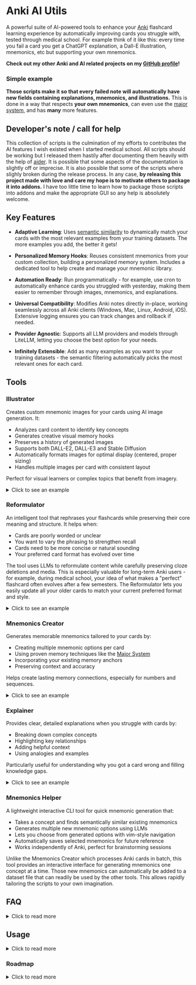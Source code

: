 # Anki AI Utils
A powerful suite of AI-powered tools to enhance your [Anki](https://en.wikipedia.org/wiki/Anki_(software)) flashcard learning experience by automatically improving cards you struggle with, tested through medical school. For example think of it like this: every time you fail a card you get a ChatGPT explanation, a Dall-E illustration, mnemonics, etc but supporting your own mnemonics.

**Check out my other Anki and AI related projects on my [GitHub profile](https://github.com/thiswillbeyourgithub)!**

### Simple example
**Those scripts make it so that every failed note will automatically have new fields containing explanations, mnemonics, and illustrations.** This is done in a way that respects **your own mnemonics**, can even use the [major system](https://en.wikipedia.org/wiki/Mnemonic_major_system), and has **many** more features.

## Developer's note / call for help
This collection of scripts is the culmination of my efforts to contributes the AI features I wish existed when I started medical school. All scripts should be working but I released them hastily after documenting them heavily with the help of [aider](https://aider.chat/). It is possible that some aspects of the documentation is slightly off or imprecise. It is also possible that some of the scripts where slighly broken during the release process. In any case, **by releasing this project made with love and care my hope is to motivate others to package it into addons.** I have too little time to learn how to package those scripts into addons and make the appropriate GUI so any help is absolutely welcome.

## Key Features

- **Adaptive Learning**: Uses [semantic similarity](https://en.wikipedia.org/wiki/Semantic_similarity) to dynamically match your cards with the most relevant examples from your training datasets. The more examples you add, the better it gets!

- **Personalized Memory Hooks**: Reuses consistent mnemonics from your custom collection, building a personalized memory system. Includes a dedicated tool to help create and manage your mnemonic library.

- **Automation Ready**: Run programmatically - for example, use cron to automatically enhance cards you struggled with yesterday, making them easier to remember through images, mnemonics, and explanations.

- **Universal Compatibility**: Modifies Anki notes directly in-place, working seamlessly across all Anki clients (Windows, Mac, Linux, Android, iOS). Extensive logging ensures you can track changes and rollback if needed.

- **Provider Agnostic**: Supports all LLM providers and models through LiteLLM, letting you choose the best option for your needs.

- **Infinitely Extensible**: Add as many examples as you want to your training datasets - the semantic filtering automatically picks the most relevant ones for each card.

## Tools

### Illustrator 
Creates custom mnemonic images for your cards using AI image generation. It:
- Analyzes card content to identify key concepts
- Generates creative visual memory hooks
- Preserves a history of generated images
- Supports both DALL-E2, DALL-E3 and Stable Diffusion
- Automatically formats images for optimal display (centered, proper sizing)
- Handles multiple images per card with consistent layout

Perfect for visual learners or complex topics that benefit from imagery.

<details>
<summary>
Click to see an example
</summary>

For example, I had this French flashcard:

![](./screenshots/illustrator_fever.png)
<details>
<summary>Click here if you can't read French</summary>

Here's the note content translated to English:
```
Diagnostic criteria for simple febrile seizures:
- Age greater than 1 year
- Seizure occurring with fever above 38°C (100.4°F)
- Symmetrical motor manifestations lasting less than 15 minutes and without deficit
- Single seizure per febrile episode
- Less than 3 episodes in total
```

</details>

`illustrator.py` generated to me this image:
![](./screenshots/illustrator_fever_generated.png)

As well as this text content to understand its thought process: (Note that this part is always in English no matter the original language)
```
Topic: 'Diagnostic criteria for a simple febrile seizure'
Anchors: 'Febrile / Fever: a fireplace (sounds like febrile)'
Phonetic: '1 as T link in thai, tea, tie; 3 as M link in mow, my, meh; 8 as F link in fire, faux, few; 5 as L link in low, lee, lie'
Remarks:
* The criteria are specific and should be presented in a way that is easy to remember.
Step by step decomposition:
* Age over 1 year: a toddler holding a teacup (T for 1)
* Seizure with fever over 38°C: a thermometer with flames around it (F for 8)
* Symmetric motor manifestations lasting less than 15 minutes without deficit: a clock showing 15 minutes with two identical figurines moving symmetrically on either side
* 1 unique seizure per febrile episode: a single lightning bolt striking a fireplace (fireplace for fever)
* Less than 3 episodes in total: three thermometers, but only two showing a high temperature
Imagining:
* A toddler holding a teacup, standing next to a fireplace with a single lightning bolt striking it.
* Above the fireplace, a clock showing 15 minutes with two identical figurines moving symmetrically.
* Next to the toddler, a thermometer surrounded by flames, and three thermometers, two of which show high temperatures.
Subject: 'a toddler holding a teacup next to a fireplace struck by a single lightning bolt, a clock showing 15 minutes with symmetric figurines, a flaming thermometer, and three thermometers with two showing high temperatures'
Description words: 'educational, colorful, engaging, vivid, detailed'
Style: 'illustration'
Realism: 'semi-realistic'
a toddler holding a teacup next to a fireplace struck by a single lightning bolt, a clock showing 15 minutes with symmetric figurines, a flaming thermometer, and three thermometers with two showing high temperatures, educational, colorful, engaging, vivid, detailed, illustration, semi-realistic

[DATE:09/04/2024 VERSION:2.5 LLMMODEL:openai/gpt-4-0125-preview IMAGEMODEL:openai/dall-e-3]
```

</details>

### Reformulator
An intelligent tool that rephrases your flashcards while preserving their core meaning and structure. It helps when:
- Cards are poorly worded or unclear
- You want to vary the phrasing to strengthen recall
- Cards need to be more concise or natural sounding
- Your preferred card format has evolved over time

The tool uses LLMs to reformulate content while carefully preserving cloze deletions and media. This is especially valuable for long-term Anki users - for example, during medical school, your idea of what makes a "perfect" flashcard often evolves after a few semesters. The Reformulator lets you easily update all your older cards to match your current preferred format and style.

<details>
<summary>
Click to see an example
</summary>

For example, given this poorly worded flashcard:

```
bilateral and symmetric alveolar syndrome, perihilar, often with effusion, what to consider?
{{c1::APE}}
```

The reformulator would improve it to:

```
What should be considered in presence of bilateral and symmetric alveolar syndrome, perihilar, often with effusion?
{{c1::In case of bilateral and symmetric alveolar syndrome, perihilar, often with effusion, one should consider APE.}}
```

The reformulator can also make cards more concise when needed. For example, it could reformat the same card as:

```
Key features of bilateral and symmetric alveolar syndrome, perihilar, often with effusion:
- {{c1::Consider APE}}
```

The true power of the reformulator lies in its flexibility - your imagination is the only limit. It can:
- Make questions grammatically complete and clear
- Structure content as proper questions, bullet points, tables, or any format you prefer
- Make answers self-contained by repeating key context when needed
- Adjust verbosity from concise summaries to detailed explanations
- Preserve exact medical terminology while improving clarity
- Maintain cloze deletion format while enhancing content
- Adapt to any formatting style (paragraphs, lists, diagrams, etc.)
- Transform content into mnemonics, analogies, or memory palaces
- Create hierarchical structures for complex topics
- Generate multiple variations to strengthen recall through interleaving

The reformulator is not just a tool for fixing poorly worded cards - it's a creative partner that can help you explore new ways to structure and present information. Whether you want to create visual mind maps, build memory palaces, or develop unique mnemonic systems, the reformulator can help bring your ideas to life while maintaining the integrity of your Anki cards.

</details>


### Mnemonics Creator
Generates memorable mnemonics tailored to your cards by:
- Creating multiple mnemonic options per card
- Using proven memory techniques like the [Major System](https://en.wikipedia.org/wiki/Mnemonic_major_system)
- Incorporating your existing memory anchors
- Preserving context and accuracy

Helps create lasting memory connections, especially for numbers and sequences.

<details>
<summary>
Click to see an example
</summary>

The mnemonics made for the card above about infant fever ended up with this content in the AnkiMnemonics field:

---


1.  'Heureux Hephaistos fébrile tend sa banane unique près du feu'<br>* <b>Heureux </b> Âge supérieur à 1 an <u> Heureux évoque la maturité et donc un âge déjà avancé, supérieur à 1 an </u><br>* <b>Hephaistos fébrile </b> Survenue de la crise avec une fièvre supérieure à 38°C <u> Hephaistos évoque la fièvre du fait de son rôle de forgeron et fébrile réitère ce concept </u><br>* <b>tend sa banane unique </b> 1 unique crise par épisode fébrile donné <u> banane unique évoque une seule occurrence, ici la crise unique par épisode fébrile </u><br>* <b>près du feu </b> Moins de 3 épisodes au total <u> feu évoque la fièvre et sa proximité suggère une limite, ici moins de 3 épisodes en tout </u><br><br>2.  'Un enfant trébuche dans le feu, danse symétriquement, a un seul coup et moins de trois feux'<br>* <b>Un enfant trébuche </b> Âge supérieur à 1 an <u> l'idée d'un enfant qui commence juste à marcher évoque l'âge juste après un an </u><br>* <b>dans le feu, </b> Survenue de la crise avec une fièvre supérieure à 38°C <u> le feu évoque la chaleur, donc la fièvre </u><br>* <b>danse symétriquement, </b> Manifestations motrices symétriques <u> danser évoque le mouvement, et symétriquement évoque les deux côtés du corps bougeant de la même manière </u><br>* <b>a un seul coup </b> 1 unique crise par épisode fébrile donné <u> un seul coup évoque l'unicité de la crise pendant l'épisode fébrile </u><br>* <b>et moins de trois feux </b> Moins de 3 épisodes au total <u> moins de trois feux évoque le nombre total d'épisodes, utilisant l'analogie avec la fièvre comme feu </u><br><br>3.  'Un enfant febrile symetrique forge une unique bulle dans la prairie'<br>* <b>Un enfant </b> Âge supérieur à 1 an <u> enfant indique que le sujet concerne un jeune individu, donc plus d'un an </u><br>* <b>febrile </b> Survenue de la crise avec une fièvre supérieure à 38°C <u> fébrile se lie à la notion de fièvre </u><br>* <b>symetrique </b> Manifestations motrices symétriques <u> directement lié à symétrique </u><br>* <b>forge </b> durant moins de 15 minutes et sans déficit <u> forger évoque une action courte et intense, comme la crise qui dure moins de 15 minutes sans laisser de séquelles </u><br>* <b>une unique </b> 1 unique crise par épisode fébrile donné <u> unique précise le nombre de crises </u><br>* <b>bulle </b> Moins de 3 épisodes au total <u> une bulle évoque quelque chose de rare et limité, semblable à moins de 3 épisodes au total </u><br>* <b>dans la prairie </b> hyperthermique <u> la prairie évoque un espace ouvert et naturel, hyperthermique évoque la chaleur comme celle du soleil sur une prairie </u><br><br>[DATE:09/04/2024 VERSION:2.1 MODEL:openai/gpt-4-0125-preview]<br><br><!--SEPARATOR-->

---

</details>

### Explainer
Provides clear, detailed explanations when you struggle with cards by:
- Breaking down complex concepts
- Highlighting key relationships
- Adding helpful context
- Using analogies and examples

Particularly useful for understanding why you got a card wrong and filling knowledge gaps.

<details>
<summary>
Click to see an example
</summary>

The mnemonics made for the card above about infant fever ended up with this content in the AnkiExplainer field (I translated it french to English for universal documentation):

---


* <b>EXPLANATION</b> A simple febrile seizure is characterized by its uniqueness and brevity during a febrile episode, which helps distinguish it from complex seizures or other neurological disorders.<br>* <b>MECHANISM</b> Fever can lower the seizure threshold in certain children, which explains why an elevation in body temperature can trigger a seizure in predisposed individuals.<br><br>[DATE:09/04/2024 VERSION:1.7 LLMMODEL:openai/gpt-4-0125-preview]<br><br><!--SEPARATOR-->

---

</details>


### Mnemonics Helper
A lightweight interactive CLI tool for quick mnemonic generation that:
- Takes a concept and finds semantically similar existing mnemonics
- Generates multiple new mnemonic options using LLMs
- Lets you choose from generated options with vim-style navigation
- Automatically saves selected mnemonics for future reference
- Works independently of Anki, perfect for brainstorming sessions

Unlike the Mnemonics Creator which processes Anki cards in batch, this tool provides an interactive interface for generating mnemonics one concept at a time. Those new mnemonics can automatically be added to a dataset file that can readily be used by the other tools. This allows rapidly tailoring the scripts to your own imagination.


## FAQ

<details>
<summary>
Click to read more
</summary>

### What are the core benefits of those tools?
Basically if you run these tools each evening on cards you failed that day it will steadily improve your deck quality and learning effectiveness:
- Automatically enhance cards you struggle with
- Save time on manual card improvements
- Create stronger memory connections
- Track improvements with detailed history
- Preserve card structure while enhancing content


### What is the [Major System](https://en.wikipedia.org/wiki/Mnemonic_major_system)?
The Major System is a powerful memory technique that converts numbers into consonant sounds, which can then be turned into memorable words. For example:
- 0 = S sound (as in "sea")
- 1 = T sound (as in "tea") 
- 2 = N sound (as in "new")
- etc.

This makes it easier to remember numbers by turning them into words. For example, "92" could become "pen" (P=9, N=2).

You can read more about it [on wikipedia](https://en.wikipedia.org/wiki/Mnemonic_major_system)

### What are Memory Anchors?
Memory anchors are existing associations you already know well that can be used to create new memories. For example, if you already strongly associate "Napoleon" with "France", you can use Napoleon as an anchor when learning new facts about French history.

The tools can use your personal set of memory anchors to generate mnemonics that build on your existing knowledge.

### Which LLM providers are supported?
The tools use [LiteLLM](https://docs.litellm.ai/docs/) which provides a unified interface to virtually any LLM provider including:
- OpenAI
- Anthropic
- Google
- OpenRouter
- Azure
- AWS Bedrock
- Local models
- And many more

Just specify the model in LiteLLM format (e.g. "openai/gpt-4" or "anthropic/claude-3-opus") and it will handle the rest.

### What languages are supported?
The tools work in any language supported by the LLM you choose to use. Since these scripts support virtually all LLM providers through LiteLLM, you can use any model that works well with your language. For example:
- OpenAI's models support 100+ languages
- Anthropic's Claude supports 100+ languages
- You can use local models specifically trained for your language
- etc.

The tools will preserve all language-specific formatting, including:
- Right-to-left text
- Special characters and diacritics
- Language-specific punctuation
- etc.

### How do the Mnemonics Work?
The mnemonics tools use several proven memory techniques:
- [Major System](https://en.wikipedia.org/wiki/Mnemonic_major_system) for numbers
- Vivid imagery and visualization
- Personal memory anchors
- Phonetic similarities
- Humor and absurdity
- Story-based connections

This creates memorable associations that help strengthen recall while preserving accuracy.

### Where can I find example datasets for each tool?
The `examples/` folder contains training datasets and example files for each tool. While these were originally written in French and hastily translated to English, they provide good templates for creating your own datasets. Check the Example Files section below for details on each file.

### What's the future of this project?
This toolkit was developed and battle-tested while studying tens of thousands of Anki cards during medical school. It proved invaluable for maintaining and enhancing a large flashcard collection during intense study periods.

However, as research commitments have grown, I now have limited time to transform these scripts into a more user-friendly package. The tools work well but need:
- Packaging as a proper Anki addon
- Installation via PyPI
- Code deduplication and cleanup
- Better documentation

I'm actively looking for contributors of all skill levels to help make these tools more accessible to the wider Anki community. Whether you're a seasoned developer or just getting started, all contributions are welcome! I can provide guidance and direction based on extensive experience with the codebase, while you help with the technical aspects of packaging and distribution.

Check out the detailed roadmap below to see what needs improving. If you're interested in helping transform these battle-tested scripts into a polished Anki addon, please don't hesitate to reach out - I'm always happy to chat and help you get started!

### Why is there code duplication across the tools?
This project evolved organically alongside my Python skills while solving real needs during medical school. Each tool was developed independently when needed, prioritizing functionality over code elegance. While they all work reliably, there's significant opportunity to unify their codebases around a common API.

I can provide detailed guidance on refactoring and consolidating the code, but lack the time to implement these changes myself. Check the roadmap below if you're interested in helping streamline the codebase while preserving its battle-tested functionality.

### When Should I Use Each Tool?
- **Mnemonics Creator**: Best for memorizing numbers, sequences, lists, and abstract concepts
- **Illustrator**: Ideal for visual learners and complex topics that benefit from imagery
- **Reformulator**: Use when card wording is unclear or you want variety in phrasing. Don't worry about running it on well-formatted cards - the LLM is trained to recognize and preserve cards that already follow best practices, avoiding unnecessary changes that could disrupt your learning
- **Explainer**: Great for understanding why you got a card wrong and filling knowledge gaps
- **Mnemonics Helper**: Simple script to quickly ask an LLM to come up with new mnemonics by taking into accountsthe [semantic similarity](https://en.wikipedia.org/wiki/Semantic_similarity) of the new subject vs your previous mnemonics.

### What happens if I run a script multiple times on the same card?
For most tools (Mnemonics Creator, Illustrator, Explainer), the previous content will be preserved in a collapsible HTML section using the `<details>` and `<summary>` tags. The new content appears above this section. This makes it easy to:
- See the latest generated content first
- Access previous versions by expanding the collapsible sections
- Track how the card evolved over time

The Reformulator works differently - it replaces the content of the original field directly, but saves all previous versions and metadata in a separate `AnkiReformulator` field. This preserves the card's readability while maintaining a complete history.

### How can I track which cards were modified?
Each tool meticulously tracks modifications through tags and metadata to ensure transparency and reversibility. For example, when a tool processes a card, it adds a dated tag like `AnkiIllustrator::done::02/07/2023`. This makes it easy to:
- Quickly identify which cards were modified by each tool
- Track when modifications were made
- Find cards that haven't been processed yet
- Rollback changes if needed (especially with the Reformulator)

You can use these tags in the Anki browser to assess how many cards could benefit from each tool and review the modifications made. Note that notes for which a script failed will have a tag added to it. For example `AnkiI
::failed`.

### How much does it cost to run these tools?
The cost depends on your usage patterns and which features you enable:
- Start small with a few cards to get comfortable with each tool
- Built-in safeguards prevent accidental overspending:
  - Maximum cards per run can be limited
  - Cost tracking per script is stored in the database
  - Failed API calls don't count towards your quota
  - You can set hard spending limits
- Typical costs per card:
  - Reformulator: ~$0.02-0.04 (text only)
  - Mnemonics: ~$0.02-0.04 (text only)
  - Explainer: ~$0.03-0.06 (more complex reasoning)
  - Illustrator: ~$0.02 + image cost ($0.04-0.12 per image)

The database tracks total spending per script, making it easy to budget and monitor costs. You can also use cheaper models for initial testing before scaling up to more capable ones.

### Can I use these tools on mobile?
While you need to run the scripts themselves from a computer (not your phone), all changes are made directly to your Anki notes. This means:
- Run the scripts from your computer/server
- Sync Anki on your computer
- The improved cards will appear on AnkiMobile/AnkiDroid after syncing
- All generated content (reformulations, mnemonics, images, etc.) works perfectly on mobile

### Example Files
The `examples/` folder contains example files to help you get started. Note that these examples were originally written in French (except for system prompts) and were quickly translated to English - some examples may not make perfect sense but should still demonstrate the basic usage:
- `anki_ai_utils_tmux_launcher.sh`: A tmux-based launcher script I used every morning to automatically process cards I struggled with the previous day
- `anchors.json`: Example memory anchors mapping file 
- `dataset_anchors.txt`: Training examples for memory anchor processing
- `explainer_dataset.txt`: Examples for the Explainer tool
- `illustrator_dataset.txt`: Training data for image generation
- `illustrator_sanitize_dataset.txt`: Examples for sanitizing image prompts
- `mnemonics_dataset.txt`: Training data for mnemonic generation
- `reformulator_dataset.txt`: Examples for card reformulation
- `string_formatting.py`: Handles cloze deletions and text formatting

### Aren't you concerned about LLM hallucinations?

While hallucinations are a valid concern when using LLMs as search engines or relying on their compressed inner knowledge, these tools take a different approach that minimizes this risk:

1. **Few-shot Learning**: By providing carefully crafted examples, we guide the LLM to follow specific patterns and formats, reducing the chance of inventing information.

2. **Structured Output**: The tools enforce strict output formats that make hallucinations easier to detect and correct.

3. **Preservation of Source Material**: Rather than generating new facts, the tools focus on reformulating and enhancing existing content from your cards.

4. **Model Agnosticism**: As new, more reliable models emerge, you can easily switch to them without changing your workflow.


5. **Specialization**: By focusing on specific tasks (reformulation, mnemonic creation, etc.), we reduce the scope for hallucinations compared to general-purpose chat.

While no system is perfect, this approach has proven reliable through extensive testing during medical school. As LLMs continue to improve, we can expect hallucinations to become increasingly rare.

### What's the format of dataset files?
Dataset files (like `explainer_dataset.txt`, `reformulator_dataset.txt`, etc.) are simple text files where messages are separated by `----`. The first message is assumed to be a system prompt, followed by alternating user and assistant messages. This format mirrors a typical LLM conversation flow while remaining easy to read and edit.

</details>

## Usage

<details>
<summary>
Click to read more
</summary>

#### Reformulator
The Reformulator can be run from the command line:

```bash
python reformulator.py \
    --query "(rated:2:1 OR rated:2:2) -is:suspended" \
    --dataset_path "data/reformulator_dataset.txt" \
    --string_formatting "data/string_formatting.py" \
    --ntfy_url "ntfy.sh/YOUR_TOPIC" \
    --main_field_index 0 \
    --llm "openai/gpt-4" \
    --embedding_model "openai/text-embedding-3-small" \
    --max_token 4000 \
    --llm_temp 0
```

Key arguments:
- `query`: Anki browser query to select cards (defaults to recently failed cards)
- `dataset_path`: Example prompts for reformulation
- `string_formatting`: Custom text formatting functions
- `ntfy_url`: Optional notifications via ntfy.sh
- `main_field_index`: Index of the field to reformulate (0 for first field)
- `llm`: LLM model to use in litellm format
- `embedding_model`: Model for semantic similarity search
- `max_token`: Maximum tokens per query
- `llm_temp`: LLM temperature (0 for consistent output)

Additional options:
- `--debug`: Enable debug mode
- `--force`: Process cards even if already reformulated
- `--print_db_then_exit`: Display database contents and exit
- `--parallel`: Number of parallel processes (default 4)
- `--exclude_media`: Skip cards containing media
- `--mode`: Either 'reformulate' or 'reset' to restore original content. Note that the 'reset' feature is not absolutely guaranteed to work, but if things go wrong there are tons of logs on purpose to make sure you don't lose anything.

#### Mnemonics
The Mnemonics Creator can be run from the command line:

```bash
python mnemonics.py \
    --field_names "body" \
    --query "(rated:2:1 OR rated:2:2) -is:suspended" \
    --memory_anchors_file "data/anchors.json" \
    --dataset_path "data/mnemonics_dataset.txt" \
    --string_formatting "data/string_formatting.py" \
    --ntfy_url "ntfy.sh/YOUR_TOPIC" \
    --llm "openrouter/anthropic/claude-3-sonnet" \
    --embedding_model "openai/text-embedding-3-small" \
    --n_mnemonic 1
```

Key arguments:
- `field_names`: Comma-separated list of note fields to analyze
- `query`: Anki browser query to select cards (defaults to recently failed cards)
- `memory_anchors_file`: JSON file mapping concepts to memory anchors
- `dataset_path`: Example prompts for mnemonic generation
- `string_formatting`: Custom text formatting functions
- `ntfy_url`: Optional notifications via ntfy.sh
- `llm`: LLM model to use in litellm format
- `embedding_model`: Model for semantic similarity search
- `n_mnemonic`: Number of mnemonics to generate per card

Additional options:
- `--debug`: Enable debug mode
- `--force`: Process cards even if they already have mnemonics
- `--note_mode`: Don't count cards of the same note twice
- `--do_sync`: Sync Anki before and after processing

#### Mnemonics Creator CLI
The Mnemonics Creator CLI provides an interactive interface for generating mnemonics:

```bash
python mnemonics_creator.py \
    --top_k 100 \
    --n_gen 10 \
    --model "openrouter/anthropic/claude-3-sonnet" \
    --embed_model "openai/text-embedding-3-small"
```

Key arguments:
- `top_k`: Number of similar existing mnemonics to use as examples (default: 100)
- `n_gen`: Number of new mnemonics to generate per query (default: 10)
- `model`: LLM model to use in litellm format
- `embed_model`: Model for semantic similarity search
- `query`: Optional initial query to process
- `gui`: Enable GUI interface (not yet implemented)

The CLI provides an interactive interface where you can:
- Enter concepts to generate mnemonics for
- See similar existing mnemonics as context
- Choose from multiple generated options
- Navigate with vim-style keys (j/k) or numbers
- Save selected mnemonics to your collection

#### Explainer
The Explainer can be run from the command line:

```bash
python explainer.py \
    --field_names "body" \
    --query "(rated:2:1 OR rated:2:2) -is:suspended" \
    --dataset_path "data/explainer_dataset.txt" \
    --string_formatting "data/string_formatting.py" \
    --ntfy_url "ntfy.sh/YOUR_TOPIC" \
    --llm "openrouter/anthropic/claude-3-sonnet" \
    --embedding_model "openai/text-embedding-3-small" \
    --llm_max_token 3000
```

Key arguments:
- `field_names`: Comma-separated list of note fields to analyze
- `query`: Anki browser query to select cards (defaults to recently failed cards)
- `dataset_path`: Example prompts for generating explanations
- `string_formatting`: Custom text formatting functions
- `ntfy_url`: Optional notifications via ntfy.sh
- `llm`: LLM model to use in litellm format
- `embedding_model`: Model for semantic similarity search
- `llm_max_token`: Maximum tokens per query

Additional options:
- `--debug`: Enable debug mode
- `--force`: Process cards even if they already have explanations
- `--note_mode`: Don't count cards of the same note twice
- `--do_sync`: Sync Anki before and after processing

#### Illustrator 
The Illustrator can be run from the command line:

```bash
python illustrator.py \
    --field_names "front,back" \
    --query "(rated:2:1 OR rated:2:2) -is:suspended" \
    --memory_anchors_file "data/anchors.json" \
    --dataset_path "data/illustrator_dataset.txt" \
    --dataset_sanitize_path "data/illustrator_sanitize.txt" \
    --string_formatting "data/string_formatting.py" \
    --ntfy_url "ntfy.sh/YOUR_TOPIC" \
    --n_image 1
```

Key arguments:
- `field_names`: Comma-separated list of note fields to analyze
- `query`: Anki browser query to select cards (defaults to recently failed cards)
- `memory_anchors_file`: JSON file mapping concepts to memory anchors
- `dataset_path`: Example prompts for image generation
- `dataset_sanitize_path`: Examples for sanitizing unsafe prompts
- `string_formatting`: Custom text formatting functions
- `ntfy_url`: Optional notifications via ntfy.sh
- `n_image`: Number of images to generate per card

Additional options:
- `--debug`: Enable debug mode
- `--force`: Process cards even if they already have illustrations
- `--disable_notif`: Disable ntfy.sh notifications

</details>

### Roadmap

<details>
<summary>
Click to read more
</summary>

<i>This TODO list is maintained automatically by [MdXLogseqTODOSync](https://github.com/thiswillbeyourgithub/MdXLogseqTODOSync)</i>
<!-- BEGIN_TODO -->
- turn those scripts into addons
- ### Applies to all tools
- load API keys from env variable instead
- use toml instead of json? it allows setting comments too
- make it installable with a setup.py on pypi
- use beartype everywhere for statyc typing and code cleanliness
- do a unique class that could be used to unify all those codes
    - arguments:
        - name (to differentiate each children: for example "illustrator")
        - string_format (can be overloaded)
        - in the init, check that indeed there is a version attribute
- add an arg to include tags or not in the LLM context for a given note, as otherwise the LLM can get confused by some acronyms
    - but with a regex arg to keep only the tags that match the regex. This way we can keep only a portion of them for the LLM
- store all inference in a compressed sqlite db instead of a json. It gets too large
- add check that we indeed removed all the done tags
- actually there's no need to store the "Done" tags because all important info is stored in the field
- use xml formatting for the examples
    - make use of <thinking> tags too
- tell user how much time each answer took
-
- ### Mnemonics Creator
    - Add keybindings
        - binding e to edit a proposition
- ### Illustrator
- use an llm to extract numbers
    - ask it to do quick transformations like turn 48h into 2 days, modify units, etc,
- add support for note containing media like audio, images etc
- add a mode without actually creating images. This could be used like a mnemonics after all.
-
- ### Reformulator
- Add 5 to 10 example for the LLM of how to manage media like iimages etc then add support for them
- make it work with specific fstring template for field replacement. Otherwise it can only reformulate a single field
    - better: add an arg to specify the single output field, and an arg to specify a comma separated list of input fields
-
- ### explainer
- compute all embeddings at the start, making it faster
- it's actually quite terrible. Use one LLM call to ask for which follow up questions to ask, then another LLM call to answer each using async
    - save each new question answer as a <details> tag to make it easy to access on phones by touching the field
-
- ### Ankimnemonics
- comment out the mnemonics that dont respect the rule of adding the subject first
- understand why it sometimes hangs during a run
- make it distinguish 'has to appear in plain' vs 'has to appear as mnemonic'?
-
- ### AnkiAiFilter
- use an eval llm like in [wdoc](https://wdoc.readthedocs.io/en/latest/) to better filer an anki query
    - actually wdoc can already be used for that! Maybe it should be converted into an addon?
-
- ### Tagger (In project)
- always prepend tags by ankitagger: but customizable
- always sort those tags by alphabetical order
- add modes:
    - mode "predefined": the user gives a list of tags and the LLM finds which to apply to each note given a query
        - loop over each note and ask it to generate tags
- arg for image support if media found
    - if the card contains an image, it should be hashed, then a cached call to a func that asks a vision model to describe the type of image, then use the embedding of this answer to suggest the appropriate tags to suggest to the LLM for classification
<!-- END_TODO -->

## Credits

This project makes heavy use of [AnkiConnect](https://git.foosoft.net/alex/anki-connect) to interact with Anki.
</details>
